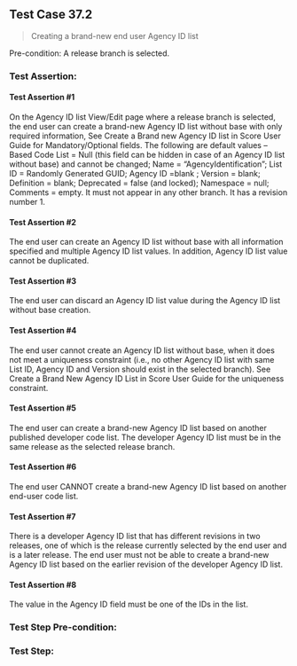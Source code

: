 ## Test Case 37.2

> Creating a brand-new end user Agency ID list

Pre-condition: A release branch is selected.

### Test Assertion:

#### Test Assertion #1
On the Agency ID list View/Edit page where a release branch is selected, the end user can create a brand-new Agency ID list without base with only required information, See Create a Brand new Agency ID list in Score User Guide for Mandatory/Optional fields. The following are default values – Based Code List = Null (this field can be hidden in case of an Agency ID list without base) and cannot be changed; Name = “AgencyIdentification”; List ID = Randomly Generated GUID; Agency ID =blank ; Version = blank; Definition = blank; Deprecated = false (and locked); Namespace = null; Comments = empty. It must not appear in any other branch. It has a revision number 1.

#### Test Assertion #2
The end user can create an Agency ID list without base with all information specified and multiple Agency ID list values. In addition, Agency ID list value cannot be duplicated.

#### Test Assertion #3
The end user can discard an Agency ID list value during the Agency ID list without base creation.

#### Test Assertion #4
The end user cannot create an Agency ID list without base, when it does not meet a uniqueness constraint (i.e., no other Agency ID list with same List ID, Agency ID and Version should exist in the selected branch). See Create a Brand New Agency ID List in Score User Guide for the uniqueness constraint.

#### Test Assertion #5
The end user can create a brand-new Agency ID list based on another published developer code list. The developer Agency ID list must be in the same release as the selected release branch.

#### Test Assertion #6
The end user CANNOT create a brand-new Agency ID list based on another end-user code list.

#### Test Assertion #7
There is a developer Agency ID list that has different revisions in two releases, one of which is the release currently selected by the end user and is a later release. The end user must not be able to create a brand-new Agency ID list based on the earlier revision of the developer Agency ID list.

#### Test Assertion #8
The value in the Agency ID field must be one of the IDs in the list.

### Test Step Pre-condition:



### Test Step: